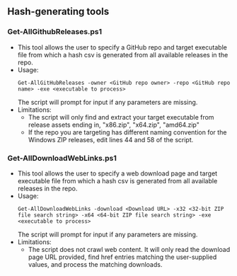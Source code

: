## Hash-generating tools
### Get-AllGithubReleases.ps1
- This tool allows the user to specify a GitHub repo and target executable file from which a hash csv is generated from all available releases in the repo.  
- Usage:
  ```
  Get-AllGitHubReleases -owner <GitHub repo owner> -repo <GitHub repo name> -exe <executable to process>
  ```
  The script will prompt for input if any parameters are missing.
- Limitations:
  - The script will only find and extract your target executable from release assets ending in, "x86.zip", "x64.zip", "amd64.zip"
  - If the repo you are targeting has different naming convention for the Windows ZIP releases, edit lines 44 and 58 of the script.
### Get-AllDownloadWebLinks.ps1
- This tool allows the user to specify a web download page and target executable file from which a hash csv is generated from all available releases in the repo.  
- Usage:
  ```
  Get-AllDownloadWebLinks -download <Download URL> -x32 <32-bit ZIP file search string> -x64 <64-bit ZIP file search string> -exe <executable to process>
  ```
  The script will prompt for input if any parameters are missing.
- Limitations:
  - The script does not crawl web content.  It will only read the download page URL provided, find href entries matching the user-supplied values, and process the matching downloads.
